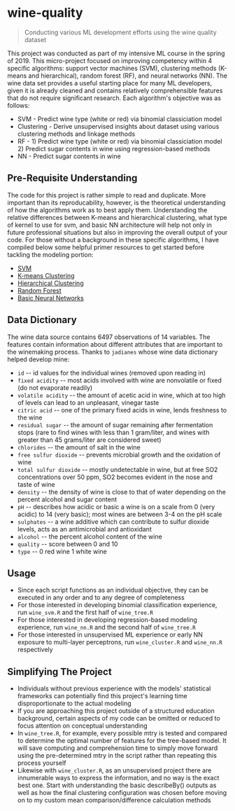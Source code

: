 # wine-quality
>Conducting various ML development efforts using the wine quality dataset

This project was conducted as part of my intensive ML course in the spring of 2019. This micro-project focused on improving competency within 4 specific algorithms: support vector machines (SVM), clustering methods (K-means and hierarchical), random forest (RF), and neural networks (NN). The wine data set provides a useful starting place for many ML developers, given it is already cleaned and contains relatively comprehensible features that do not require significant research. Each algorithm's objective was as follows:
- SVM - Predict wine type (white or red) via binomial classiciation model
- Clustering - Derive unsupervised insights about dataset using various clustering methods and linkage methods
- RF - 1) Predict wine type (white or red) via binomial classiciation model 2) Predict sugar contents in wine using regression-based methods
- NN - Predict sugar contents in wine


Pre-Requisite Understanding 
------
The code for this project is rather simple to read and duplicate. More important than its reproducability, however, is the theoretical understanding of how the algorithms work as to best apply them. Understanding the relative differences between K-means and hierarchical clustering, what type of kernel to use for svm, and basic NN architecture will help not only in future professional situations but also in improving the overall output of your code. For those without a background in these specific algorithms, I have compiled below some helpful primer resources to get started before tackling the modeling portion:
- [SVM](https://www.analyticsvidhya.com/blog/2017/09/understaing-support-vector-machine-example-code/)
- [K-means Clustering](https://uc-r.github.io/kmeans_clustering)
- [Hierarchical Clustering](https://www.statisticshowto.com/hierarchical-clustering/)
- [Random Forest](https://towardsdatascience.com/an-implementation-and-explanation-of-the-random-forest-in-python-77bf308a9b76)
- [Basic Neural Networks](https://machinelearningmastery.com/neural-networks-crash-course/)


Data Dictionary
-------
The wine data source contains 6497 observations of 14 variables. The features contain information about different attributes that are important to the winemaking process. Thanks to `jadianes` whose wine data dictionary helped develop mine:
- `id` -- id values for the individual wines (removed upon reading in)
- `fixed acidity` -- most acids involved with wine are nonvolatile or fixed (do not evaporate readily)
- `volatile acidity` -- the amount of acetic acid in wine, which at too high of levels can lead to an unpleasant, vinegar taste
- `citric acid` -- one of the primary fixed acids in wine, lends freshness to the wine
- `residual sugar` -- the amount of sugar remaining after fermentation stops (rare to find wines with less than 1 gram/liter, and wines with greater than 45 grams/liter are considered sweet)
- `chlorides` -- the amount of salt in the wine
- `free sulfur dioxide` -- prevents microbial growth and the oxidation of wine
- `total sulfur dioxide` -- mostly undetectable in wine, but at free SO2 concentrations over 50 ppm, SO2 becomes evident in the nose and taste of wine
- `density` -- the density of wine is close to that of water depending on the percent alcohol and sugar content
- `pH` -- describes how acidic or basic a wine is on a scale from 0 (very acidic) to 14 (very basic); most wines are between 3-4 on the pH scale
- `sulphates` -- a wine additive which can contribute to sulfur dioxide levels, acts as an antimicrobial and antioxidant
- `alcohol` -- the percent alcohol content of the wine
- `quality` -- score between 0 and 10
- `type` -- 0 red wine 1 white wine


Usage
-------
- Since each script functions as an individual objective, they can be executed in any order and to any degree of completeness
- For those interested in developing binomial classification experience, run `wine_svm.R` and the first half of  `wine_tree.R`
- For those interested in developing regression-based modeling experience, run `wine_nn.R` and the second half of `wine_tree.R`
- For those interested in unsupervised ML experience or early NN exposure to multi-layer perceptrons, run `wine_cluster.R` and `wine_nn.R` respectively


Simplifying The Project
-------
- Individuals without previous experience with the models' statistical frameworks can potentially find this project's learning time disproportionate to the actual modeling
- If you are approaching this project outside of a structured education background, certain aspects of my code can be omitted or reduced to focus attention on conceptual understanding 
- In `wine_tree.R`, for example, every possible mtry is tested and compared to determine the optimal number of features for the tree-based model. It will save computing and comprehension time to simply move forward using the pre-determined mtry in the script rather than repeating this process yourself
- Likewise with `wine_cluster.R`, as an unsupervised project there are innumerable ways to express the information, and no way is the exact best one. Start with understanding the basic describeBy() outputs as well as how the final clustering configuration was chosen before moving on to my custom mean comparison/difference calculation methods
